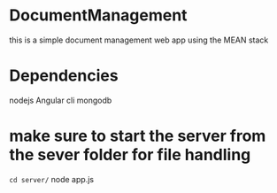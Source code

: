 # DocumentManagement
this is a simple document management web app using the MEAN stack


# Dependencies
nodejs
Angular cli
mongodb

# make sure to start the server from the sever folder for file handling
``` cd server/ ``` 
node app.js

